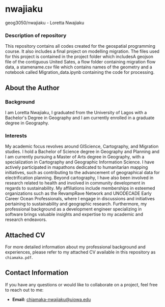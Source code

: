 # nwajiaku
geog3050/nwajiaku - Loretta Nwajiaku
### Description of repository

This repository contains all codes created for the geospatial programming course. It also includes a final project on modelling migration. The files used for this project is contained in the project folder which includesA geojson file of the contiguous United Sates, a flow folder containing migration flow data, a stamename.csv file which contains names of the geometry and a notebook called Migration_data.ipynb containing the code for processing. 

## About the Author

### Background

I am Loretta Nwajiaku, I graduated from the University of Lagos with a Bachelor's Degree in Geography and I am currently enrolled in a graduate degree in Geography. 

### Interests

My academic focus revolves around GIScience, Cartography, and Migration studies. I hold a Bachelor of Science degree in Geography and Planning and I am currently pursuing a Master of Arts degree in Geography, with a specialization in Cartography and Geographic Information Science.
 I have actively participated in mapathons dedicated to humanitarian mapping initiatives, such as contributing to the advancement of geographical data for electrification planning. Beyond cartography, I have also been involved in research related to health and involved in community development in regards to sustainability.
      My affiliations include memberships in esteemed organizations such as the RevampRave Network and UNODECADE Early Career Ocean Professionals, where I engage in discussions and initiatives pertaining to sustainability and geographic research.
     Furthermore, my professional background as a development engineer specializing in software brings valuable insights and expertise to my academic and research endeavors. 

## Attached CV

For more detailed information about my professional background and experiences, please refer to my attached CV available in this repository as `chiamaka.pdf`.

## Contact Information

If you have any questions or would like to collaborate on a project, feel free to reach out to me:

- **Email:** chiamaka-nwajiaku@uiowa.edu



